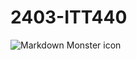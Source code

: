 # 2403-ITT440

<img src="https://lh3.googleusercontent.com/pw/AP1GczO7H-Mn88PLqvD0QNuWf72WniQk5qKMFw-zjuHtnFfp9bZligR9cvLCWi73IUpJFg8kQYv19-s45bsP10MkxEXvys6_FOxCjQHIVrrKvFVh1WxE1gOUIovaJAMyfX6ZRM6hmuP7rgEWDmui4JUbnG_tmqhr0Qx8XH3btz_Mmu_LAX3HUp3Xtn-zny4Zm127stBhoL_Xsdw7S3YVqGxsBXW-1mYXQjabGMpNOHTh1XGx3slhU4Q0SIpm9_BsAZirg3zilheZAr_L5rtG7MJDfkiRGtILK95URoXAWFjnzq9OLvAngnndB3FHDAvhNtGSBopi3SD_S6gYQOFx6FBVwbpH9xRoUm9DuHiTT7nhWTgai8l5MmIjWQyiHyKK5LF8amH-GpyTGMQhDwrT5Z-CF4lKi-w9HAfXccgakLbDTakv7B7AndkHNq-92PR2I1bB320YzdiKzIDUFZ_D3QT7vZF05dnacv1yVJPmfaN-PxeUDtOvt-Sf8nH-Kh1TjzynGKC3gcE0iHAMgQbpznJwHHiG145QuRNIvLVFWUJ55CLcbgWRQ0jNmbp4bq5MpB9fb6mNLjkmDEiMCUXcMijd8rH1f48LuNAxxIHCwQpy7Jk-l5d7MI0iDBWMpgYOLoeaSeI0DEbSAhTpoGaND6_S8Ih5rW3sKuSLLaVNs977l0d1pgXpz8BtY6ORoonxk4ESyxMnkltNAu3GylAFjIud4lYGUolUhejXMO7AbbkA7KkAuSUKu3bG9hCY8TvRoEpJLVxLl5Bts5HywBYj1Mngd-CQRtYfzaQAqtNCHoBA3FX-9d-U-zyBOgIA-18TzaNaVarG9WO_pSZpE_uSadtzxi9eDFvSZ3Ad8KaMv5EHcVZuoZP7CD7S5qDhGF0MgNSlxXhmOv2fxLMHXzXfQWXr98h-WC3hqK_hzl1Qk9X_y52ajhsksneT9ot83RnskoRL9RFEjS13VuBXzabvUMjSlpugD6DaFQazoetwJOX6LWIptw5aj5KZs0r0oRFS62wr5wI=w720-h720-s-no-gm?authuser=0"
     alt="Markdown Monster icon"
     style="float: left; margin-right: 10px;" />
